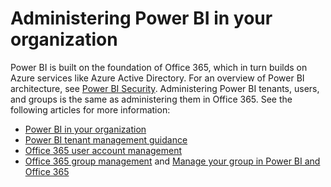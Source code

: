 ﻿<properties
   pageTitle="Administering Power BI in your organization"
   description="Administering Power BI in your organization"
   services="powerbi"
   documentationCenter=""
   authors="guyinacube"
   manager="mblythe"
   editor=""
   tags=""/>

<tags
   ms.service="powerbi"
   ms.devlang="NA"
   ms.topic="article"
   ms.tgt_pltfrm="NA"
   ms.workload="powerbi"
   ms.date="11/06/2015"
   ms.author="asaxton"/>

# Administering Power BI in your organization  

Power BI is built on the foundation of Office 365, which in turn builds on Azure services like Azure Active Directory. For an overview of Power BI architecture, see [Power BI Security](powerbi-admin-power-bi-security.md). Administering Power BI tenants, users, and groups is the same as administering them in Office 365. See the following articles for more information:

-   [Power BI in your organization](https://support.office.com/article/Power-BI-in-your-Organization-d7941332-8aec-4e5e-87e8-92073ce73dc5)  
-   [Power BI tenant management guidance](https://support.office.com/article/Power-BI-Tenant-Management-Guidance-d5ec06f3-0ed5-489e-8b8f-4820c80c96ac)  
-   [Office 365 user account management](https://technet.microsoft.com/library/office-365-user-account-management.aspx)  
-   [Office 365 group management](https://support.office.com/Article/Find-help-about-Groups-in-Office-365-7a9b321f-b76a-4d53-b98b-a2b0b7946de1) and [Manage your group in Power BI and Office 365](powerbi-service-manage-your-group-in-power-bi-and-office-365.md) 

